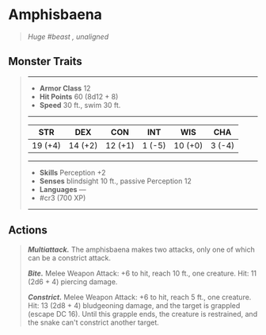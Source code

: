 # Amphisbaena
>*Huge #beast , unaligned*
## Monster Traits
>___
>- **Armor Class** 12
>- **Hit Points** 60 (8d12 + 8)
>- **Speed** 30 ft., swim 30 ft.
>___
>|STR|DEX|CON|INT|WIS|CHA|
>|:---:|:---:|:---:|:---:|:---:|:---:|
>|19 (+4)|14 (+2)|12 (+1)|1 (-5)|10 (+0)|3 (-4)|
>___
>- **Skills** Perception +2
>- **Senses** blindsight 10 ft., passive Perception 12
>- **Languages** —
>- #cr3 (700 XP)
>___
## Actions
>***Multiattack.*** The amphisbaena makes two attacks, only one of which can be a constrict attack.  
>
>***Bite.*** Melee Weapon Attack: +6 to hit, reach 10 ft., one creature. Hit: 11 (2d6 + 4) piercing damage.  
>
>***Constrict.*** Melee Weapon Attack: +6 to hit, reach 5 ft., one creature. Hit: 13 (2d8 + 4) bludgeoning damage, and the target is grappled (escape DC 16). Until this grapple ends, the creature is restrained, and the snake can't constrict another target.